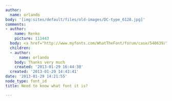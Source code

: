 ```yaml
---
author:
  name: orlando
body: '[img:sites/default/files/old-images/DC-type_6128.jpg]'
comments:
- author:
    name: Renko
    picture: 111443
  body: <a href="http://www.myfonts.com/WhatTheFont/forum/case/540639/">Kids (Corel)</a>
  children:
  - author:
      name: orlando
    body: Thanks very much
    created: '2013-01-29 16:44:38'
  created: '2013-01-29 14:43:41'
date: '2013-01-29 14:21:55'
node_type: font_id
title: Need to know what font it is?

---
```


